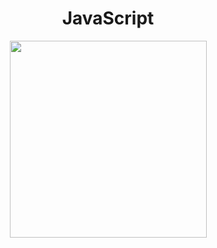 <center><h1>JavaScript</h1></center>

<div align="center">

<img src="https://i.imgur.com/6uwqNvT.png" height="315" width="315" >

</div>